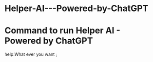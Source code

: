 # Helper-AI---Powered-by-ChatGPT


<h1>Command to run Helper AI - Powered by ChatGPT </h1>

<p>help:What ever you want ;
